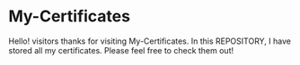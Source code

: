 # My-Certificates
Hello! visitors thanks for visiting My-Certificates. In this REPOSITORY, I have stored all my certificates. Please feel free to check them out!
